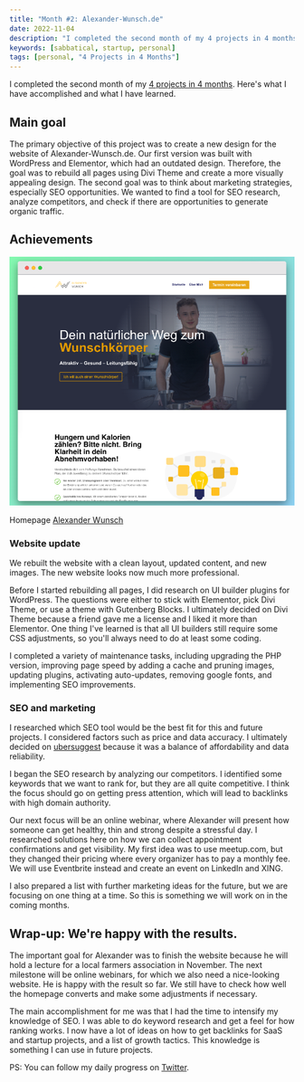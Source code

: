 ```yaml
---
title: "Month #2: Alexander-Wunsch.de"
date: 2022-11-04
description: "I completed the second month of my 4 projects in 4 months. Here's what I accomplished and what I learned."
keywords: [sabbatical, startup, personal]
tags: [personal, "4 Projects in 4 Months"]
---
```


I completed the second month of my [4 projects in 4 months](/blog/2022-08-10-4-projects-in-4-months/). Here's what I have accomplished and what I have learned.

## Main goal
The primary objective of this project was to create a new design for the website of Alexander-Wunsch.de. Our first version was built with WordPress and Elementor, which had an outdated design. Therefore, the goal was to rebuild all pages using Divi Theme and create a more visually appealing design. The second goal was to think about marketing strategies, especially SEO opportunities. We wanted to find a tool for SEO research, analyze competitors, and check if there are opportunities to generate organic traffic.

## Achievements
![alexander-wunsch.de new website](./assets/2022-10-30/alexander-wunsch-homepage.png)
<p class="text-center">Homepage <a href="https://alexander-wunsch.de" target="_blank">Alexander Wunsch</a></p>

### Website update
We rebuilt the website with a clean layout, updated content, and new images. The new website looks now much more professional.

Before I started rebuilding all pages, I did research on UI builder plugins for WordPress. The questions were either to stick with Elementor, pick Divi Theme, or use a theme with Gutenberg Blocks. I ultimately decided on Divi Theme because a friend gave me a license and I liked it more than Elementor. One thing I've learned is that all UI builders still require some CSS adjustments, so you'll always need to do at least some coding.

I completed a variety of maintenance tasks, including upgrading the PHP version, improving page speed by adding a cache and pruning images, updating plugins, activating auto-updates, removing google fonts, and implementing SEO improvements.


### SEO and marketing
I researched which SEO tool would be the best fit for this and future projects. I considered factors such as price and data accuracy. I ultimately decided on [ubersuggest](https://neilpatel.com/de/ubersuggest/) because it was a balance of affordability and data reliability.

I began the SEO research by analyzing our competitors. I identified some keywords that we want to rank for, but they are all quite competitive. I think the focus should go on getting press attention, which will lead to backlinks with high domain authority.

Our next focus will be an online webinar, where Alexander will present how someone can get healthy, thin and strong despite a stressful day. I researched solutions here on how we can collect appointment confirmations and get visibility. My first idea was to use meetup.com, but they changed their pricing where every organizer has to pay a monthly fee. We will use Eventbrite instead and create an event on LinkedIn and XING.

I also prepared a list with further marketing ideas for the future, but we are focusing on one thing at a time. So this is something we will work on in the coming months. 

## Wrap-up: We're happy with the results.
The important goal for Alexander was to finish the website because he will hold a lecture for a local farmers association in November. The next milestone will be online webinars, for which we also need a nice-looking website. He is happy with the result so far. We still have to check how well the homepage converts and make some adjustments if necessary.

The main accomplishment for me was that I had the time to intensify my knowledge of SEO. I was able to do keyword research and get a feel for how ranking works. I now have a lot of ideas on how to get backlinks for SaaS and startup projects, and a list of growth tactics. This knowledge is something I can use in future projects.


PS: You can follow my daily progress on [Twitter](https://twitter.com/m91michel).